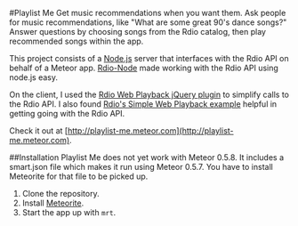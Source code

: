 #Playlist Me
Get music recommendations when you want them. Ask people for music recommendations, like "What are some great 90's dance songs?" Answer questions by choosing songs from the Rdio catalog, then play recommended songs within the app.

This project consists of a  [Node.js](https://github.com/joyent/node) server that interfaces with the Rdio API on behalf of a Meteor app. [Rdio-Node](https://github.com/monsur/rdio-node) made working with the Rdio API using node.js easy.

On the client, I used the [Rdio Web Playback jQuery plugin](https://github.com/ColemanFoley/jquery.rdio.js) to simplify calls to the Rdio API. I also found [Rdio's Simple Web Playback example](https://github.com/rdio/hello-web-playback) helpful in getting going with the Rdio API.

Check it out at [http://playlist-me.meteor.com](http://playlist-me.meteor.com).

##Installation
Playlist Me does not yet work with Meteor 0.5.8. It includes a smart.json file which makes it run using Meteor 0.5.7. You have to install Meteorite for that file to be picked up.

1. Clone the repository.
2. Install [Meteorite](https://github.com/oortcloud/meteorite).
2. Start the app up with `mrt`.
